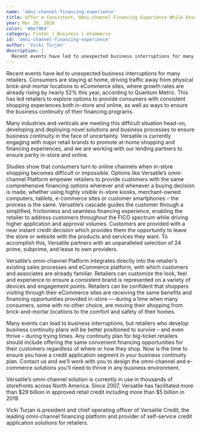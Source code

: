```yaml
---
name: 'omni-channel-financing-experience'
title: Offer a Consistent, Omni-channel Financing Experience While Ensuring Business Continuity
year: Mar 20, 2020
color: '#8e7964'
category: Fintec | Business | eCommerce
id: 'omni-channel-financing-experience'
author: 'Vicki Turjan'
description: |
  Recent events have led to unexpected business interruptions for many retailers. Consumers are staying at home, driving traffic away from physical brick-and-mortar locations to eCommerce sites, where growth rates are already rising by nearly
---
```


Recent events have led to unexpected business interruptions for many retailers. Consumers are staying at home, driving traffic away from physical brick-and-mortar locations to eCommerce sites, where growth rates are already rising by nearly 52% this year, according to Quantum Metric. This has led retailers to explore options to provide consumers with consistent shopping experiences both in-store and online, as well as ways to ensure the business continuity of their financing programs.

Many industries and verticals are meeting this difficult situation head-on, developing and deploying novel solutions and business processes to ensure business continuity in the face of uncertainty. Versatile is currently engaging with major retail brands to promote at-home shopping and financing experiences, and we are working with our lending partners to ensure parity in-store and online.

Studies show that consumers turn to online channels when in-store shopping becomes difficult or impossible. Options like Versatile’s omni-channel Platform empower retailers to provide customers with the same comprehensive financing options wherever and whenever a buying decision is made, whether using highly visible in-store kiosks, merchant-owned computers, tablets, e-commerce sites or customer smartphones – the process is the same. Versatile’s cascade guides the customer through a simplified, frictionless and seamless financing experience, enabling the retailer to address customers throughout the FICO spectrum while driving higher application and approval volumes. Customers are provided with a near instant credit decision which provides them the opportunity to leave the store or website with the products and services they want. To accomplish this, Versatile partners with an unparalleled selection of 24 prime, subprime, and lease to own providers.

Versatile’s omni-channel Platform integrates directly into the retailer’s existing sales processes and eCommerce platform, with which customers and associates are already familiar. Retailers can customize the look, feel and experience to ensure a consistent brand is represented on a variety of devices and engagement points. Retailers can be confident that shoppers visiting through their eCommerce sites are receiving the same benefits and financing opportunities provided in-store — during a time when many consumers, some with no other choice, are moving their shopping from brick-and-mortar locations to the comfort and safety of their homes.

Many events can lead to business interruptions, but retailers who develop business continuity plans will be better positioned to survive – and even thrive – during trying times. Any continuity plan for big-ticket retailers should include offering the same convenient financing opportunities for their customers regardless of where or how they shop. Now is the time to ensure you have a credit application segment in your business continuity plan. Contact us and we’ll work with you to design the omni-channel and e-commerce solutions you’ll need to thrive in any business environment.

Versatile’s omni-channel solution is currently in use in thousands of storefronts across North America. Since 2007, Versatile has facilitated more than $29 billion in approved retail credit including more than $5 billion in 2019.

Vicki Turjan is president and chief operating officer of Versatile Credit, the leading omni-channel financing platform and provider of self-service credit application solutions for retailers.
